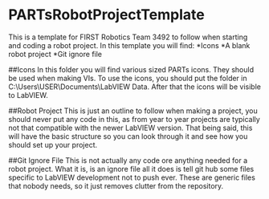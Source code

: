 # PARTsRobotProjectTemplate
This is a template for FIRST Robotics Team 3492 to follow when starting and coding a robot project. In this template you will find:
*Icons
*A blank robot project
*Git ignore file

##Icons
In this folder you will find various sized PARTs icons. They should be used when making VIs. To use the icons, you should put the folder in C:\Users\USER\Documents\LabVIEW Data. After that the icons will be visible to LabVIEW.

##Robot Project
This is just an outline to follow when making a project, you should never put any code in this, as from year to year projects are typically not that compatible with the newer LabVIEW version. That being said, this will have the basic structure so you can look through it and see how you should set up your project.

##Git Ignore File
This is not actually any code ore anything needed for a robot project. What it is, is an ignore file all it does is tell git hub some files specific to LabVIEW development not to push ever. These are generic files that nobody needs, so it just removes clutter from the repository.
